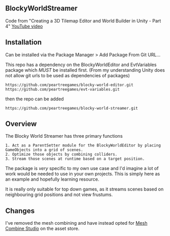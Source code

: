## BlockyWorldStreamer
Code from "Creating a 3D Tilemap Editor and World Builder in Unity - Part 4" [YouTube video](https://youtu.be/ZxWkhdcHD-4)

## Installation
Can be installed via the Package Manager > Add Package From Git URL...

This repo has a dependency on the BlockyWorldEditor and EvtVariables package which *MUST* be installed first. (From my understanding Unity does not allow git urls to be used as dependencies of packages)

`https://github.com/peartreegames/blocky-world-editor.git`
`https://github.com/peartreegames/evt-variables.git`

then the repo can be added

`https://github.com/peartreegames/blocky-world-streamer.git`

## Overview

The Blocky World Streamer has three primary functions

    1. Act as a ParentSetter module for the BlockyWorldEditor by placing GameObjects into a grid of scenes.
    2. Optimize those objects by combining colliders.
    3. Stream those scenes at runtime based on a target position.

The package is *very* specific to my own use case and I'd imagine a lot of work would be needed to use in your own projects. This is simply here as an example and hopefully learning resource.

It is really only suitable for top down games, as it streams scenes based on neighbouring grid positions and not view frustums.

## Changes

I've removed the mesh combining and have instead opted for [Mesh Combine Studio](https://assetstore.unity.com/packages/tools/modeling/mesh-combine-studio-2-101956) on the asset store.
